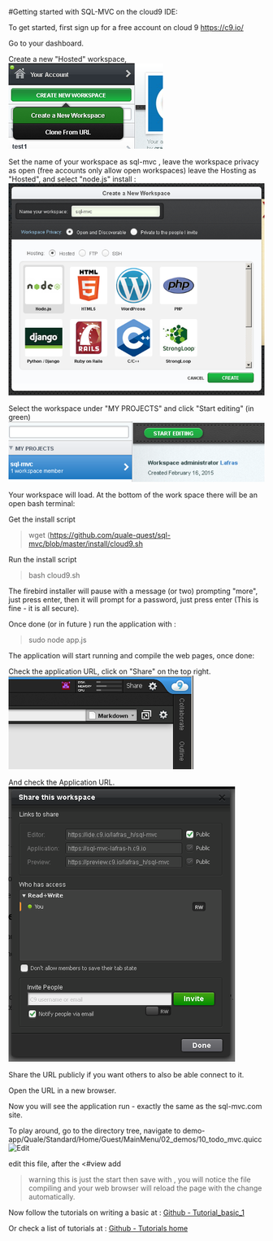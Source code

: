 
#Getting started with SQL-MVC on the cloud9 IDE:

To get started, first sign up for a free account on cloud 9 https://c9.io/

Go to your dashboard.

Create a new "Hosted" workspace, 
![Create a new Workspace](https://github.com/quale-quest/sql-mvc/blob/master/doc/c9/c9_1.png "New workspace")

Set the name of your workspace as sql-mvc , leave the workspace privacy as open (free accounts only allow open workspaces)
leave the Hosting as "Hosted", and select "node.js" install :
![Name your new Workspace](https://github.com/quale-quest/sql-mvc/blob/master/doc/c9/c9_2.png "Name your workspace")


Select the workspace under "MY PROJECTS" and click "Start editing" (in green)
![Select the sql-mvc Workspace](https://github.com/quale-quest/sql-mvc/blob/master/doc/c9/c9_3.png "Select workspace")

Your workspace will load.
At the bottom of the work space there will be an open bash terminal:

Get the install script
>wget (https://github.com/quale-quest/sql-mvc/blob/master/install/cloud9.sh

Run the install script
>bash cloud9.sh

The firebird installer will pause with a message (or two) prompting  "more", just press enter,
then it will prompt for a password, just press enter (This is fine - it is all secure).

Once done (or in future ) run the application with :
> sudo node app.js

The application will start running and compile the web pages, once done:

Check the application URL, click on "Share" on the top right.
![Click share](https://github.com/quale-quest/sql-mvc/blob/master/doc/c9/c9_share_1.png "Click share")

And check the Application URL.
![Check the Application URL and where it if you wish](https://github.com/quale-quest/sql-mvc/blob/master/doc/c9/c9_share_2.png "URL")

Share the URL publicly if you want others to also be able connect to it.

Open the URL in a new browser.

Now you will see the application run - exactly the same as the sql-mvc.com site.

To play around, go to the directory tree, navigate to demo-app/Quale/Standard/Home/Guest/MainMenu/02_demos/10_todo_mvc.quicc
![Edit](https://github.com/quale-quest/sql-mvc/blob/master/doc/c9/c9_edit.png "Edit")

edit this file, after the <#view add 
> warning this is just the start
then save with <ctrl-s>, you will notice the file compiling and your web browser 
will reload the page with the change automatically.

Now follow the tutorials on writing a basic 
 at : [Github - Tutorial_basic_1](https://github.com/quale-quest/sql-mvc/blob/master/doc/Tutorial_basic_1.md)

Or check a list of tutorials at :
[Github - Tutorials home](https://github.com/quale-quest/sql-mvc/blob/master/doc/Tutorials.md)




